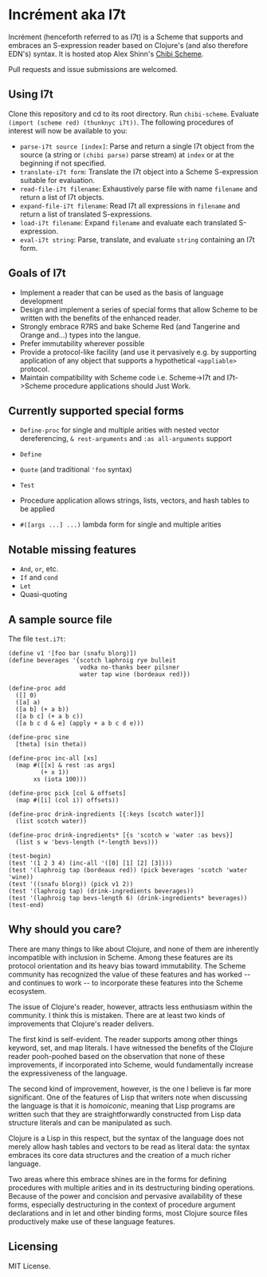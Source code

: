 # Incrément aka I7t

Incrément (henceforth referred to as I7t) is a Scheme that supports
and embraces an S-expression reader based on Clojure's (and also
therefore EDN's) syntax. It is hosted atop Alex Shinn's [Chibi
Scheme](https://github.com/ashinn/chibi-scheme).

Pull requests and issue submissions are welcomed.

## Using I7t

Clone this repository and cd to its root directory. Run
`chibi-scheme`. Evaluate `(import (scheme red) (thunknyc i7t))`. The
following procedures of interest will now be available to you:

* `parse-i7t source [index]`: Parse and return a single I7t object
  from the source (a string or `(chibi parse)` parse stream) at
  `index` or at the beginning if not specified.
* `translate-i7t form`: Translate the I7t object into a Scheme
  S-expression suitable for evaluation.
* `read-file-i7t filename`: Exhaustively parse file with name
  `filename` and return a list of I7t objects.
* `expand-file-i7t filename`: Read I7t all expressions in `filename`
  and return a list of translated S-expressions.
* `load-i7t filename`: Expand `filename` and evaluate each translated
  S-expression.
* `eval-i7t string`: Parse, translate, and evaluate `string`
  containing an I7t form.

## Goals of I7t

* Implement a reader that can be used as the basis of language development
* Design and implement a series of special forms that allow Scheme to be
  written with the benefits of the enhanced reader.
* Strongly embrace R7RS and bake Scheme Red (and Tangerine and Orange and...)
  types into the langue.
* Prefer immutability wherever possible
* Provide a protocol-like facility (and use it pervasively e.g. by
  supporting application of any object that supports a hypothetical
  `<appliable>` protocol.
* Maintain compatibility with Scheme code i.e. Scheme->I7t and I7t->Scheme
  procedure applications should Just Work.

## Currently supported special forms

* `Define-proc` for single and multiple arities with nested vector
  dereferencing, `& rest-arguments` and `:as all-arguments` support
* `Define`
* `Quote` (and traditional `'foo` syntax)
* `Test`

* Procedure application allows strings, lists, vectors, and hash tables
  to be applied
* `#([args ...] ...)` lambda form for single and multiple arities

## Notable missing features

* `And`, `or`, etc.
* `If` and `cond`
* `Let`
* Quasi-quoting

## A sample source file

The file `test.i7t`:

```
(define v1 '[foo bar (snafu blorg)])
(define beverages '{scotch laphroig rye bulleit
                    vodka no-thanks beer pilsner
                    water tap wine (bordeaux red)})

(define-proc add
  ([] 0)
  ([a] a)
  ([a b] (+ a b))
  ([a b c] (+ a b c))
  ([a b c d & e] (apply + a b c d e)))

(define-proc sine
  [theta] (sin theta))

(define-proc inc-all [xs]
  (map #([[x] & rest :as args]
         (+ x 1))
       xs (iota 100)))

(define-proc pick [col & offsets]
  (map #([i] (col i)) offsets))

(define-proc drink-ingredients [{:keys [scotch water]}]
  (list scotch water))

(define-proc drink-ingredients* [{s 'scotch w 'water :as bevs}]
  (list s w 'bevs-length (*-length bevs)))

(test-begin)
(test '(1 2 3 4) (inc-all '([0] [1] [2] [3])))
(test '(laphroig tap (bordeaux red)) (pick beverages 'scotch 'water 'wine))
(test '((snafu blorg)) (pick v1 2))
(test '(laphroig tap) (drink-ingredients beverages))
(test '(laphroig tap bevs-length 6) (drink-ingredients* beverages))
(test-end)
```

## Why should you care?

There are many things to like about Clojure, and none of them are
inherently incompatible with inclusion in Scheme. Among these features
are its protocol orientation and its heavy bias toward
immutability. The Scheme community has recognized the value of these
features and has worked -- and continues to work -- to incorporate
these features into the Scheme ecosystem.

The issue of Clojure's reader, however, attracts less enthusiasm
within the community. I think this is mistaken. There are at least two
kinds of improvements that Clojure's reader delivers.

The first kind is self-evident. The reader supports among other things
keyword, set, and map literals. I have witnessed the benefits of the
Clojure reader pooh-poohed based on the observation that none of these
improvements, if incorporated into Scheme, would fundamentally
increase the expressiveness of the language.

The second kind of improvement, however, is the one I believe is far
more significant. One of the features of Lisp that writers note when
discussing the language is that it is _homoiconic_, meaning that Lisp
programs are written such that they are straightforwardly constructed
from Lisp data structure literals and can be manipulated as such.

Clojure is a Lisp in this respect, but the syntax of the language does
not merely allow hash tables and vectors to be read as literal data:
the syntax embraces its core data structures and the creation of a much
richer language.

Two areas where this embrace shines are in the forms for defining
procedures with multiple arities and in its destructuring binding
operations. Because of the power and concision and pervasive
availability of these forms, especially destructuring in the context
of procedure argument declarations and in let and other binding forms,
most Clojure source files productively make use of these language
features.

## Licensing

MIT License.